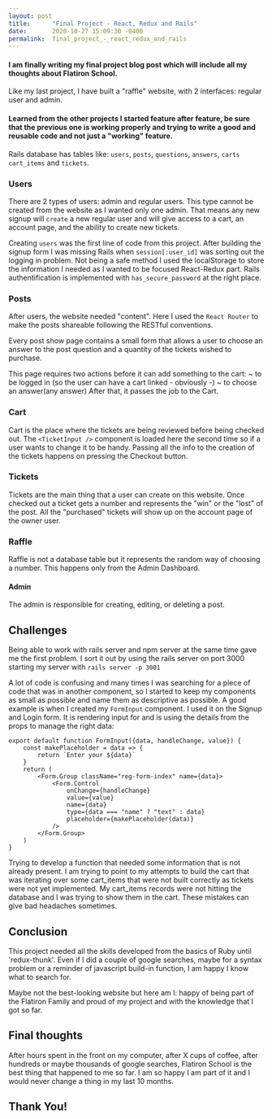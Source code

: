 ```yaml
---
layout: post
title:      "Final Project - React, Redux and Rails"
date:       2020-10-27 15:09:30 -0400
permalink:  final_project_-_react_redux_and_rails
---
```



#### I am finally writing my final project blog post which will include all my thoughts about Flatiron School.

Like my last project, I have built a "raffle" website, with 2 interfaces: regular user and admin.

#### Learned from the other projects I started feature after feature, be sure that the previous one is working properly and trying to write a good and reusable code and not just a "working" feature.

Rails database has tables like: `users`, `posts`, `questions`, `answers`, `carts` `cart_items` and `tickets`.

### Users

There are 2 types of users: admin and regular users.  This type cannot be created from the website as I wanted only one admin. That means any new signup will `create` a new regular user and will give access to a cart, an account page, and the ability to create new tickets.

Creating `users` was the first line of code from this project. After building the signup form I was missing Rails when `session[:user_id]` was sorting out the logging in problem. Not being a safe method I used the localStorage to store the information I needed as I wanted to be focused React-Redux part. Rails authentification is implemented with `has_secure_password` at the right place.

### Posts

After users, the website needed "content".
Here I used the `React Router` to make the posts shareable following the RESTful conventions.

Every post show page contains a small form that allows a user to choose an answer to the post question and a quantity of the tickets wished to purchase.

This page requires two actions before it can add something to the cart: 
~ to be logged in (so the user can have a cart linked - obviously -)
~ to choose an answer(any answer)
After that, it passes the job to the Cart.

### Cart

Cart is the place where the tickets are being reviewed before being checked out.
The `<TicketInput />` component is loaded here the second time so if a user wants to change it to be handy.
Passing all the info to the creation of the tickets happens on pressing the Checkout button.

### Tickets

Tickets are the main thing that a user can create on this website.
Once checked out a ticket gets a number and represents the "win" or the "lost" of the post.
All the "purchased" tickets will show up on the account page of the owner user.

### Raffle

Raffle is not a database table but it represents the random way of choosing a  number.
This happens only from the Admin Dashboard.

#### Admin 

The admin is responsible for creating, editing, or deleting a post.
## Challenges
Being able to work with rails server and npm server at the same time gave me the first problem.
I sort it out by using the rails server on port 3000 starting my server with `rails server -p 3001`

A lot of code is confusing and many times I was searching for a piece of code that was in another component, so I started to keep my components as small as possible and name them as descriptive as possible.
A good example is when I created my `FormInput` component. I used it on the Signup and Login form. 
It is rendering input for and is using the details from the props to manage the right data:
```
export default function FormInput({data, handleChange, value}) {
    const makePlaceholder = data => {
        return `Enter your ${data}`
    }
    return (
        <Form.Group className="reg-form-index" name={data}>
            <Form.Control
                onChange={handleChange}
                value={value}
                name={data}
                type={data === "name" ? "text" : data}
                placeholder={makePlaceholder(data)}
            />
        </Form.Group>
    )
}
```

Trying to develop a function that needed some information that is not already present. I am trying to point to my attempts to build the cart that was iterating over some cart_items that were not built correctly as tickets were not yet implemented. My cart_items records were not hitting the database and I was trying to show them in the cart. These mistakes can give bad headaches sometimes.

## Conclusion

This project needed all the skills developed from the basics of Ruby until 'redux-thunk'. Even if I did a couple of google searches, maybe for a syntax problem or a reminder of javascript build-in function, I am happy I know what to search for.

Maybe not the best-looking website but here am I: happy of being part of the Flatiron Family and proud of my project and with the knowledge that I got so far.

## Final thoughts

After hours spent in the front on my computer, after X cups of coffee, after hundreds or maybe thousands of google searches, Flatiron School is the best thing that happened to me so far.
I am so happy I am part of it and I would never change a thing in my last 10 months.

## Thank You!


